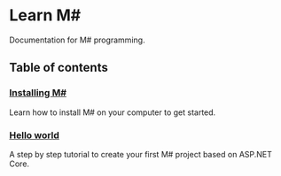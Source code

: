 # Learn M#
Documentation for M# programming.

## Table of contents

### [Installing M#](Install/readme.md)
Learn how to install M# on your computer to get started.

### [Hello world](HelloWorld/README.md)
A step by step tutorial to create your first M# project based on ASP.NET Core.
